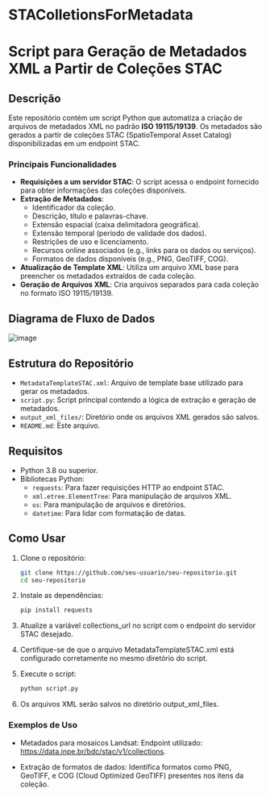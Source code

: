 # STAColletionsForMetadata

# Script para Geração de Metadados XML a Partir de Coleções STAC

## Descrição

Este repositório contém um script Python que automatiza a criação de arquivos de metadados XML no padrão **ISO 19115/19139**. Os metadados são gerados a partir de coleções STAC (SpatioTemporal Asset Catalog) disponibilizadas em um endpoint STAC.

### Principais Funcionalidades

- **Requisições a um servidor STAC**: O script acessa o endpoint fornecido para obter informações das coleções disponíveis.
- **Extração de Metadados**:
  - Identificador da coleção.
  - Descrição, título e palavras-chave.
  - Extensão espacial (caixa delimitadora geográfica).
  - Extensão temporal (período de validade dos dados).
  - Restrições de uso e licenciamento.
  - Recursos online associados (e.g., links para os dados ou serviços).
  - Formatos de dados disponíveis (e.g., PNG, GeoTIFF, COG).
- **Atualização de Template XML**: Utiliza um arquivo XML base para preencher os metadados extraídos de cada coleção.
- **Geração de Arquivos XML**: Cria arquivos separados para cada coleção no formato ISO 19115/19139.

## Diagrama de Fluxo de Dados

![image](https://github.com/user-attachments/assets/fe36dc28-2830-495d-8290-6e28a301c9b9)

## Estrutura do Repositório

- `MetadataTemplateSTAC.xml`: Arquivo de template base utilizado para gerar os metadados.
- `script.py`: Script principal contendo a lógica de extração e geração de metadados.
- `output_xml_files/`: Diretório onde os arquivos XML gerados são salvos.
- `README.md`: Este arquivo.

## Requisitos

- Python 3.8 ou superior.
- Bibliotecas Python:
  - `requests`: Para fazer requisições HTTP ao endpoint STAC.
  - `xml.etree.ElementTree`: Para manipulação de arquivos XML.
  - `os`: Para manipulação de arquivos e diretórios.
  - `datetime`: Para lidar com formatação de datas.

## Como Usar

1. Clone o repositório:
   ```bash
   git clone https://github.com/seu-usuario/seu-repositorio.git
   cd seu-repositorio
   ```
   
2. Instale as dependências:
   ```bash
   pip install requests 
   ```
3. Atualize a variável collections_url no script com o endpoint do servidor STAC desejado.
4. Certifique-se de que o arquivo MetadataTemplateSTAC.xml está configurado corretamente no mesmo diretório do script.
5. Execute o script:
   ```bash
   python script.py
   ```
6. Os arquivos XML serão salvos no diretório output_xml_files.

### Exemplos de Uso
- Metadados para mosaicos Landsat: Endpoint utilizado: https://data.inpe.br/bdc/stac/v1/collections.

- Extração de formatos de dados: Identifica formatos como PNG, GeoTIFF, e COG (Cloud Optimized GeoTIFF) presentes nos itens da coleção.

